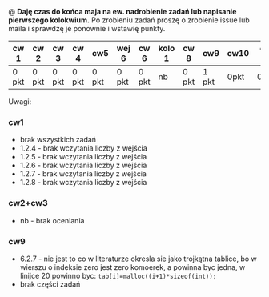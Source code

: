 @ **Daję czas do końca maja na ew. nadrobienie zadań lub napisanie pierwszego kolokwium.** Po zrobieniu zadań proszę o zrobienie issue lub maila i sprawdzę je ponownie i wstawię punkty.

| cw 1 | cw 2| cw 3| cw 4| cw5 | wej 6 | cw 6 | kolo 1 | cw 8 | cw9 | cw10| cw 11| cw 12| cw 13|
|---|---|---|---|---|---|---|---|---|---|---|---|---|---|
| 0 pkt | 0 pkt | 0 pkt | 0 pkt |0 pkt | 0 pkt | 0 pkt | nb | 0 pkt | 1 pkt | 0pkt|0pkt|0pkt| 0 pkt|

Uwagi:

### cw1

* brak wszystkich zadań
* 1.2.4 - brak wczytania liczby z wejścia
* 1.2.5 - brak wczytania liczby z wejścia
* 1.2.6 - brak wczytania liczby z wejścia
* 1.2.7 - brak wczytania liczby z wejścia
* 1.2.8 - brak wczytania liczby z wejścia

### cw2+cw3

* nb - brak oceniania

### cw9

* 6.2.7 - nie jest to co w literaturze okresla sie jako trojkątna tablice, bo w wierszu o indeksie zero jest zero komoerek, a powinna byc jedna, w linijce 20 powinno byc: `tab[i]=malloc((i+1)*sizeof(int));`
* brak części zadań
